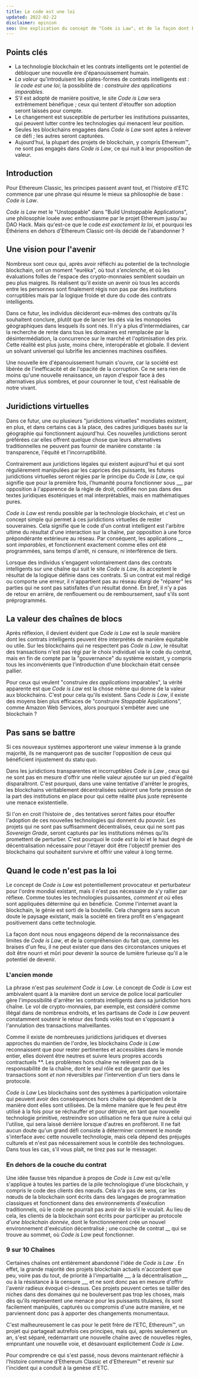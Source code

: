 ```yaml
---
title: Le code est une loi
updated: 2022-02-22
disclaimer: opinion
seo: Une explication du concept de "Code is Law", et de la façon dont Ethereum Classic est l'un des rares projets de blockchain qui permettent à ce brillant avenir de se déployer.
---
```


## Points clés

- La technologie blockchain et les contrats intelligents ont le potentiel de débloquer une nouvelle ère d'épanouissement humain.
- _La valeur_ qu'introduisent les plates-formes de contrats intelligents est _: le code est une loi_; la possibilité de _: construire des applications imparables_.
- S'il est adopté de manière positive, le site _Code is Law_ sera extrêmement bénéfique ; ceux qui tentent d'étouffer son adoption seront laissés pour compte.
- Le changement est susceptible de perturber les institutions puissantes, qui peuvent lutter contre les technologies qui menacent leur position.
- Seules les blockchains engagées dans _Code is Law_ sont aptes à relever ce défi ; les autres seront capturées.
- Aujourd'hui, la plupart des projets de blockchain, y compris Ethereum™, ne sont pas engagés dans _Code is Law_, ce qui nuit à leur proposition de valeur.

## Introduction

Pour Ethereum Classic, les principes passent avant tout, et l'histoire d'ETC commence par une phrase qui résume le mieux sa philosophie de base : _Code is Law_.

_Code is Law_ met le "Unstoppable" dans "Build Unstoppable Applications", une philosophie louée avec enthousiasme par le projet Ethereum jusqu'au DAO Hack. Mais qu'est-ce que le code _est exactement la loi_, et pourquoi les Éthériens en dehors d'Ethereum Classic ont-ils décidé de l'abandonner ?

## Une vision pour l'avenir

Nombreux sont ceux qui, après avoir réfléchi au potentiel de la technologie blockchain, ont un moment "eurêka", où tout _s'enclenche_, et où les évaluations folles de l'espace des crypto-monnaies semblent soudain un peu plus maigres. Ils réalisent qu'il existe un avenir où tous les accords entre les personnes sont finalement régis non pas par des institutions corruptibles mais par la logique froide et dure du code des contrats intelligents.

Dans ce futur, les individus décideront eux-mêmes des contrats qu'ils souhaitent conclure, plutôt que de lancer les dés via les monopoles géographiques dans lesquels ils sont nés. Il n'y a plus d'intermédiaires, car la recherche de rente dans tous les domaines est remplacée par la désintermédiation, la concurrence sur le marché et l'optimisation des prix. Cette réalité est plus juste, moins chère, interopérable et globale. Il devient un solvant universel qui lubrifie les anciennes machines ossifiées.

Une nouvelle ère d'épanouissement humain s'ouvre, car la société est libérée de l'inefficacité et de l'opacité de la corruption. Ce ne sera rien de moins qu'une nouvelle renaissance, un rayon d'espoir face à des alternatives plus sombres, et pour couronner le tout, c'est réalisable de notre vivant.

## Juridictions virtuelles

Dans ce futur, une ou plusieurs "juridictions virtuelles" mondiales existent, en plus, et dans certains cas à la place, des cadres juridiques basés sur la géographie qui fonctionnent aujourd'hui. Ces nouvelles juridictions seront préférées car elles offrent quelque chose que leurs alternatives traditionnelles ne peuvent pas fournir de manière constante : la transparence, l'équité et l'incorruptibilité.

Contrairement aux juridictions légales qui existent aujourd'hui et qui sont régulièrement manipulées par les caprices des puissants, les futures juridictions virtuelles seront régies par le principe du _Code is Law_, ce qui signifie que pour la première fois, l'humanité pourra fonctionner sous __, par opposition à l'apparence de la règle de droit, codifiée non pas dans des textes juridiques ésotériques et mal interprétables, mais en mathématiques pures.

_Code is Law_ est rendu possible par la technologie blockchain, et c'est un concept simple qui permet à ces juridictions virtuelles de rester souveraines. Cela signifie que le code d'un contrat intelligent est l'arbitre ultime du résultat d'une interaction sur la chaîne, par opposition à une force prépondérante extérieure au réseau. Par conséquent, les applications __ sont _imparables_, et fonctionnent exactement comme elles ont été programmées, sans temps d'arrêt, ni censure, ni interférence de tiers.

Lorsque des individus s'engagent volontairement dans des contrats intelligents sur une chaîne qui suit le site _Code is Law_, ils acceptent le résultat de la logique définie dans ces contrats. Si un contrat est mal rédigé ou comporte une erreur, il n'appartient pas au réseau élargi de "réparer" les parties qui ne sont pas satisfaites d'un résultat donné. En bref, il n'y a pas de retour en arrière, de renflouement ou de remboursement, sauf s'ils sont préprogrammés.

## La valeur des chaînes de blocs

Après réflexion, il devient évident que _Code is Law_ est la _seule_ manière dont les contrats intelligents peuvent être interprétés de manière équitable ou utile. Sur les blockchains qui ne respectent pas _Code is Law_, le résultat des transactions n'est pas régi par le choix individuel via le code du contrat, mais en fin de compte par la "gouvernance" du système existant, y compris tous les inconvénients que l'introduction d'une blockchain était censée pallier.

Pour ceux qui veulent "construire _des applications_ imparables", la vérité apparente est que _Code is Law_ est la chose même qui donne de la valeur aux blockchains. C'est pour cela qu'ils existent. Sans _Code is Law_, il existe des moyens bien plus efficaces de "construire _Stoppable_ Applications", comme Amazon Web Services, alors pourquoi s'embêter avec une blockchain ?

## Pas sans se battre

Si ces nouveaux systèmes apporteront une valeur immense à la grande majorité, ils ne manqueront pas de susciter l'opposition de ceux qui bénéficient injustement du statu quo.

Dans les juridictions transparentes et incorruptibles _Code is Law_ , ceux qui ne sont pas en mesure d'offrir une réelle valeur ajoutée sur un pied d'égalité disparaîtront. C'est pourquoi, dans une vaine tentative d'arrêter le progrès, les blockchains véritablement décentralisées subiront une forte pression de la part des institutions en place pour qui cette réalité plus juste représente une menace existentielle.

Si l'on en croit l'histoire de [](https://www.eff.org/wp/riaa-v-people-five-years-later) , des tentatives seront faites pour étouffer l'adoption de ces nouvelles technologies qui donnent du pouvoir. Les projets qui ne sont pas suffisamment décentralisés, ceux qui ne sont pas _Sovereign Grade_, seront capturés par les institutions mêmes qu'ils promettent de perturber. C'est pourquoi le code _est la loi_ et le haut degré de décentralisation nécessaire pour l'étayer doit être l'objectif premier des blockchains qui souhaitent survivre et offrir une valeur à long terme.

## Quand le code n'est pas la loi

Le concept de _Code is Law_ est potentiellement provocateur et perturbateur pour l'ordre mondial existant, mais il n'est pas nécessaire de s'y rallier par réflexe. Comme toutes les technologies puissantes, _comment et où_ elles sont appliquées détermine qui en bénéficie. Comme l'internet avant la blockchain, le génie est sorti de la bouteille. Cela changera sans aucun doute le paysage existant, mais la société en tirera profit en s'engageant positivement dans cette technologie.

La façon dont nous nous engageons dépend de la reconnaissance des limites de _Code is Law_, et de la compréhension du fait que, comme les braises d'un feu, il ne peut exister que dans des circonstances uniques et doit être nourri et mûri pour devenir la source de lumière furieuse qu'il a le potentiel de devenir.

### L'ancien monde

La phrase n'est pas _seulement Code is Law_. Le concept de _Code is Law_ est ambivalent quant à la manière dont un service de police local particulier gère l'impossibilité d'arrêter les contrats intelligents dans sa juridiction hors chaîne. Le vol de crypto-monnaies, par exemple, est considéré comme illégal dans de nombreux endroits, et les partisans de _Code is Law_ peuvent constamment soutenir le retour des fonds volés tout en s'opposant à l'annulation des transactions malveillantes.

Comme il existe de nombreuses juridictions juridiques et diverses approches du maintien de l'ordre, les blockchains *Code is Law* reconnaissent que pour rester pertinentes et accessibles dans le monde entier, elles doivent être neutres et suivre leurs propres accords contractuels **. Les problèmes hors chaîne ne relèvent pas de la responsabilité de la chaîne, dont le seul rôle est de garantir que les transactions sont _et non_ réversibles par l'intervention d'un tiers dans le protocole.

_Code is Law_ Les blockchains sont des systèmes à participation volontaire qui peuvent avoir des conséquences hors chaîne qui dépendent de la manière dont elles sont utilisées. De la même manière que le feu peut être utilisé à la fois pour se réchauffer et pour détruire, en tant que nouvelle technologie primitive, restreindre son utilisation ne fera que nuire à celui qui l'utilise, qui sera laissé derrière lorsque d'autres en profiteront. Il ne fait aucun doute qu'un grand défi consiste à déterminer comment le monde s'interface avec cette nouvelle technologie, mais cela dépend des préjugés culturels et n'est pas nécessairement sous le contrôle des technologues. Dans tous les cas, s'il vous plaît, ne tirez pas sur le messager.

### En dehors de la couche du contrat

Une idée fausse très répandue à propos de _Code is Law_ est qu'elle s'applique à toutes les parties de la pile technologique d'une blockchain, y compris le code des clients des nœuds. Cela n'a pas de sens, car les nœuds de la blockchain sont écrits dans des langages de programmation classiques et fonctionnent dans des environnements d'exécution traditionnels, où le code ne pourrait pas avoir de loi s'il le voulait. Au lieu de cela, les clients de la blockchain sont écrits pour participer au protocole _d'une blockchain donnée_, dont le fonctionnement crée un nouvel environnement d'exécution décentralisé ; une couche de contrat __ qui se trouve au sommet, où _Code is Law_ peut fonctionner.

### 9 sur 10 Chaînes

Certaines chaînes ont entièrement abandonné l'idée de _Code is Law_ . En effet, la grande majorité des projets blockchain actuels n'accordent que peu, voire pas du tout, de priorité à l'impartialité __, à la décentralisation __ ou à la résistance à la censure __, et ne sont donc pas en mesure d'offrir l'avenir radieux évoqué ci-dessus. Ces projets peuvent certes se tailler des niches dans des domaines qui ne bouleversent pas trop les choses, mais dès qu'ils représentent une menace pour les puissants titulaires, ils sont facilement manipulés, capturés ou compromis d'une autre manière, et ne parviennent donc pas à apporter des changements monumentaux.

C'est malheureusement le cas pour le petit frère de l'ETC, Ethereum™, un projet qui partageait autrefois ces principes, mais qui, après seulement un an, s'est séparé, redémarrant une nouvelle chaîne avec de nouvelles règles, empruntant une nouvelle voie, et désavouant explicitement _Code is Law_.

Pour comprendre ce qui s'est passé, nous devons maintenant réfléchir à l'histoire commune d'Ethereum Classic et d'Ethereum™ et revenir sur l'incident qui a conduit à la genèse d'ETC.
